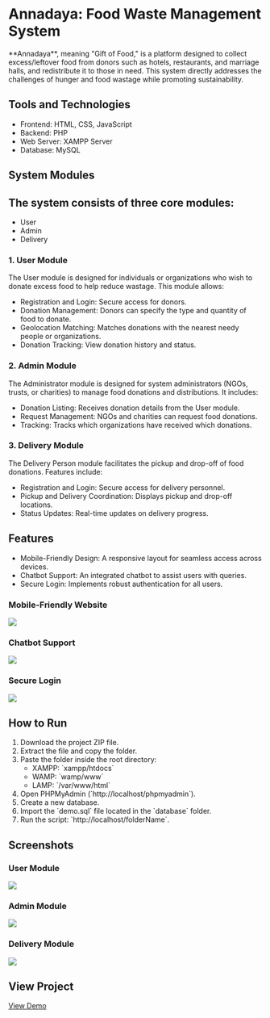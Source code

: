 # Annadaya: Food Waste Management System
<!-- <img src="img/coverimage.jpeg"> -->

<p>**Annadaya**, meaning "Gift of Food," is a platform designed to collect excess/leftover food from donors such as hotels, restaurants, and marriage halls, and redistribute it to those in need. This system directly addresses the challenges of hunger and food wastage while promoting sustainability.</p>

## Tools and Technologies
<ul>
  <li>Frontend: HTML, CSS, JavaScript</li>
  <li>Backend: PHP</li>
  <li>Web Server: XAMPP Server</li>
  <li>Database: MySQL</li>
</ul>

## System Modules
<h2>The system consists of three core modules:</h2>
<ul>
  <li>User</li>
  <li>Admin</li>
  <li>Delivery</li>
</ul>

### 1. User Module
<p>
The User module is designed for individuals or organizations who wish to donate excess food to help reduce wastage. This module allows:
</p>
<ul>
  <li>Registration and Login: Secure access for donors.</li>
  <li>Donation Management: Donors can specify the type and quantity of food to donate.</li>
  <li>Geolocation Matching: Matches donations with the nearest needy people or organizations.</li>
  <li>Donation Tracking: View donation history and status.</li>
</ul>

### 2. Admin Module
<p>
The Administrator module is designed for system administrators (NGOs, trusts, or charities) to manage food donations and distributions. It includes:
</p>
<ul>
  <li>Donation Listing: Receives donation details from the User module.</li>
  <li>Request Management: NGOs and charities can request food donations.</li>
  <li>Tracking: Tracks which organizations have received which donations.</li>
</ul>

### 3. Delivery Module
<p>
The Delivery Person module facilitates the pickup and drop-off of food donations. Features include:
</p>
<ul>
  <li>Registration and Login: Secure access for delivery personnel.</li>
  <li>Pickup and Delivery Coordination: Displays pickup and drop-off locations.</li>
  <li>Status Updates: Real-time updates on delivery progress.</li>
</ul>

## Features
<ul>
  <li>Mobile-Friendly Design: A responsive layout for seamless access across devices.</li>
  <li>Chatbot Support: An integrated chatbot to assist users with queries.</li>
  <li>Secure Login: Implements robust authentication for all users.</li>
</ul>

### Mobile-Friendly Website
<img src="img/responsive.gif">

### Chatbot Support
<img src="img/chatbotsupport.jpg">

### Secure Login
<img src="img/hash-flow.png">

## How to Run
<ol>
  <li>Download the project ZIP file.</li>
  <li>Extract the file and copy the folder.</li>
  <li>Paste the folder inside the root directory:
    <ul>
      <li>XAMPP: `xampp/htdocs`</li>
      <li>WAMP: `wamp/www`</li>
      <li>LAMP: `/var/www/html`</li>
    </ul>
  </li>
  <li>Open PHPMyAdmin (`http://localhost/phpmyadmin`).</li>
  <li>Create a new database.</li>
  <li>Import the `demo.sql` file located in the `database` folder.</li>
  <li>Run the script: `http://localhost/folderName`.</li>
</ol>

## Screenshots

### User Module
<!-- <img src="img/User-module.jpg"> -->
<img src="img/mobile.jpg">

### Admin Module
<img src="img/Admin.jpg">

### Delivery Module
<img src="img/Delivery_module.jpg">

## View Project
<a href="https://kishor-23.github.io/food-donate/index.html">View Demo</a>


